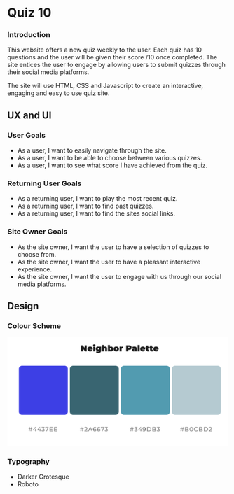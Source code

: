 # Quiz 10

### Introduction

This website offers a new quiz weekly to the user. Each quiz has 10 questions and the user will be given their score /10 once completed. The site entices the user to engage by allowing users to submit quizzes through their social media platforms. 

The site will use HTML, CSS and Javascript to create an interactive, engaging and easy to use quiz site.


## UX and UI

### User Goals
* As a user, I want to easily navigate through the site.
* As a user, I want to be able to choose between various quizzes.
* As a user, I want to see what score I have achieved from the quiz.

### Returning User Goals
* As a returning user, I want to play the most recent quiz.
* As a returning user, I want to find past quizzes.
* As a returning user, I want to find the sites social links.

### Site Owner Goals
* As the site owner, I want the user to have a selection of quizzes to choose from.
* As the site owner, I want the user to have a pleasant interactive experience.
* As the site owner, I want the user to engage with us through our social media platforms.

## Design

### Colour Scheme
 ![](readme/colour-palette.png)
 
### Typography
 * Darker Grotesque
 * Roboto
 

